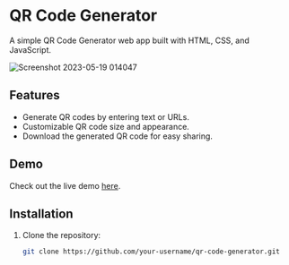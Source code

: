 # QR Code Generator

A simple QR Code Generator web app built with HTML, CSS, and JavaScript.

![Screenshot 2023-05-19 014047](https://github.com/Babunshil/QRgenerator/assets/106283743/eb15cdf4-e6c5-423b-baf6-c9718cae1c97)


## Features

- Generate QR codes by entering text or URLs.
- Customizable QR code size and appearance.
- Download the generated QR code for easy sharing.

## Demo

Check out the live demo [here](https://your-website-url).

## Installation

1. Clone the repository:

   ```bash
   git clone https://github.com/your-username/qr-code-generator.git
